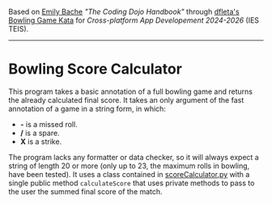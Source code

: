 Based on [Emily Bache](https://github.com/emilybache) *"The Coding Dojo Handbook"* through [dfleta's Bowling Game Kata](https://github.com/dfleta/bowling-game-kata-automata) for *Cross-platform App Developement 2024-2026* (IES TEIS).

----------------------
 # Bowling Score Calculator
 This program takes a basic annotation of a full bowling game and returns the already calculated final score. It takes an only argument of the fast annotation of a game in a string form, in which:

 - **-** is a missed roll.
 - **/** is a spare.
 - **X** is a strike. 

 The program lacks any formatter or data checker, so it will always expect a string of length 20 or more (only up to 23, the maximum rolls in bowling, have been tested). It uses a class contained in [scoreCalculator.py](https://github.com/MMSS99/Bowling-Game-py/blob/main/src/scoreCalculator.py) with a single public method `calculateScore` that uses private methods to pass to the user the summed final score of the match. 